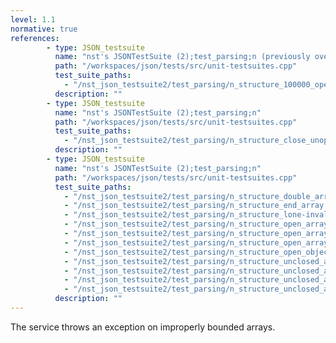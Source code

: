 ```yaml
---
level: 1.1
normative: true
references:
        - type: JSON_testsuite
          name: "nst's JSONTestSuite (2);test_parsing;n (previously overflowed)"
          path: "/workspaces/json/tests/src/unit-testsuites.cpp"
          test_suite_paths:
            - "/nst_json_testsuite2/test_parsing/n_structure_100000_opening_arrays.json"
          description: ""
        - type: JSON_testsuite
          name: "nst's JSONTestSuite (2);test_parsing;n"
          path: "/workspaces/json/tests/src/unit-testsuites.cpp"
          test_suite_paths:
            - "/nst_json_testsuite2/test_parsing/n_structure_close_unopened_array.json"
          description: ""
        - type: JSON_testsuite
          name: "nst's JSONTestSuite (2);test_parsing;n"
          path: "/workspaces/json/tests/src/unit-testsuites.cpp"
          test_suite_paths:
            - "/nst_json_testsuite2/test_parsing/n_structure_double_array.json"
            - "/nst_json_testsuite2/test_parsing/n_structure_end_array.json"
            - "/nst_json_testsuite2/test_parsing/n_structure_lone-invalid-utf-8.json"
            - "/nst_json_testsuite2/test_parsing/n_structure_open_array_apostrophe.json"
            - "/nst_json_testsuite2/test_parsing/n_structure_open_array_comma.json"
            - "/nst_json_testsuite2/test_parsing/n_structure_open_array_open_object.json"   
            - "/nst_json_testsuite2/test_parsing/n_structure_open_object_close_array.json"
            - "/nst_json_testsuite2/test_parsing/n_structure_unclosed_array.json"
            - "/nst_json_testsuite2/test_parsing/n_structure_unclosed_array_partial_null.json"
            - "/nst_json_testsuite2/test_parsing/n_structure_unclosed_array_unfinished_false.json"
            - "/nst_json_testsuite2/test_parsing/n_structure_unclosed_array_unfinished_true.json"
          description: ""
---
```


The service throws an exception on improperly bounded arrays.